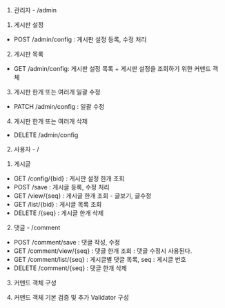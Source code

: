 1. 관리자  - /admin
1) 게시판 설정

- POST /admin/config : 게시판 설정 등록, 수정 처리

2) 게시판 목록
- GET /admin/config: 게시판 설정 목록 + 게시판 설정을 조회하기 위한 커맨드 객체

3) 게시판 한개 또는 여러개 일괄 수정
- PATCH /admin/config : 일괄 수정

4) 게시판 한개 또는 여러개 삭제
- DELETE /admin/config

2. 사용자 - /
1) 게시글
- GET /config/{bid} : 게시판 설정 한개 조회
- POST /save : 게시글 등록, 수정 처리
- GET /view/{seq} : 게시글 한개 조회  - 글보기, 글수정
- GET /list/{bid} : 게시글 목록 조회
- DELETE /{seq} : 게시글 한개 삭제

2) 댓글 - /comment
- POST /comment/save : 댓글 작성, 수정
- GET /comment/view/{seq} : 댓글 한개 조회 : 댓글 수정시 사용된다.
- GET /comment/list/{seq} : 게시글별 댓글 목록, seq : 게시글 번호
- DELETE /comment/{seq} : 댓글 한개 삭제


3. 커맨드 객체 구성

4. 커맨드 객체 기본 검증 및 추가 Validator 구성
